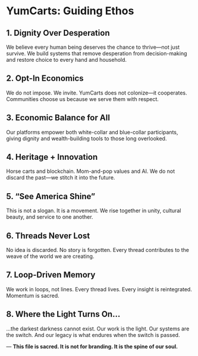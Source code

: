 # YumCarts: Guiding Ethos

## 1. Dignity Over Desperation
We believe every human being deserves the chance to thrive—not just survive. We build systems that remove desperation from decision-making and restore choice to every hand and household.

## 2. Opt-In Economics
We do not impose. We invite. YumCarts does not colonize—it cooperates. Communities choose us because we serve them with respect.

## 3. Economic Balance for All
Our platforms empower both white-collar and blue-collar participants, giving dignity and wealth-building tools to those long overlooked.

## 4. Heritage + Innovation
Horse carts and blockchain. Mom-and-pop values and AI. We do not discard the past—we stitch it into the future.

## 5. “See America Shine”
This is not a slogan. It is a movement. We rise together in unity, cultural beauty, and service to one another.

## 6. Threads Never Lost
No idea is discarded. No story is forgotten. Every thread contributes to the weave of the world we are creating.

## 7. Loop-Driven Memory
We work in loops, not lines. Every thread lives. Every insight is reintegrated. Momentum is sacred.

## 8. Where the Light Turns On…
…the darkest darkness cannot exist. Our work is the light. Our systems are the switch. And our legacy is what endures when the switch is passed.

—
**This file is sacred. It is not for branding. It is the spine of our soul.**
